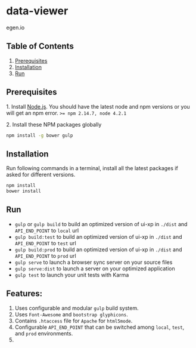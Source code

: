 # data-viewer
egen.io

## Table of Contents

  1. [Prerequisites](#prerequisites)
  2. [Installation](#installation)
  3. [Run](#run)
  
## Prerequisites

1\. Install [Node.js](http://nodejs.org). You should have the latest node and npm versions or you will get an npm error. 
    `>= npm 2.14.7, node 4.2.1`

2\. Install these NPM packages globally

```bash
npm install -g bower gulp
```

## Installation 
Run following commands in a terminal, install all the latest packages if asked for different versions.

```bash
npm install   
bower install
```

## Run

* `gulp` or `gulp build` to build an optimized version of ui-xp in `./dist` and `API_END_POINT` to `local` url
* `gulp build:test` to build an optimized version of ui-xp in `./dist` and `API_END_POINT` to `test` url
* `gulp build:prod` to build an optimized version of ui-xp in `./dist` and `API_END_POINT` to `prod` url
* `gulp serve` to launch a browser sync server on your source files
* `gulp serve:dist` to launch a server on your optimized application
* `gulp test` to launch your unit tests with Karma

## Features:
1. Uses configurable and modular `gulp` build system.
2. Uses `Font-Awesome` and `bootstrap glyphicons`.
3. Contains `.htaccess` file for `Apache` for `html5mode`.
4. Configurable `API_END_POINT` that can be switched among `local`, `test`, and `prod` environments.
5. 
